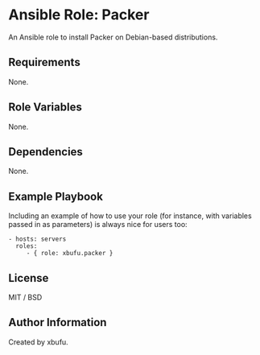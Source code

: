 Ansible Role: Packer
=========

An Ansible role to install Packer on Debian-based distributions.

Requirements
------------

None.

Role Variables
--------------

None.

Dependencies
------------

None.

Example Playbook
----------------

Including an example of how to use your role (for instance, with variables passed in as parameters) is always nice for users too:

    - hosts: servers
      roles:
         - { role: xbufu.packer }

License
-------

MIT / BSD

Author Information
------------------

Created by xbufu.
